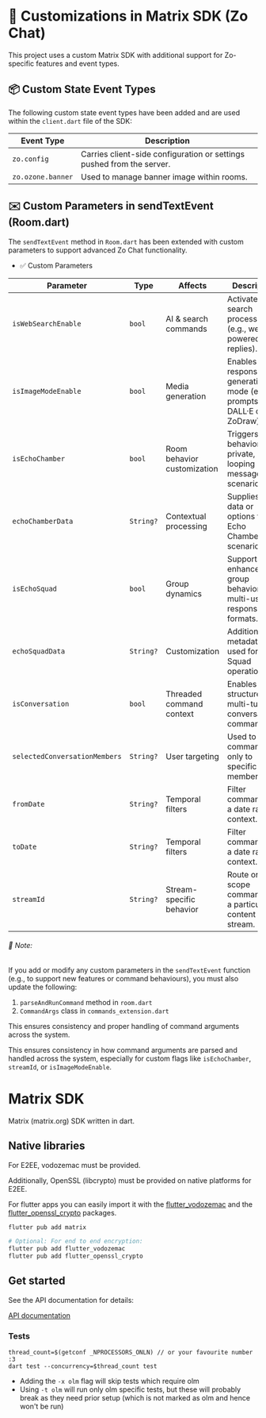 # 🔧 Customizations in Matrix SDK (Zo Chat)

This project uses a custom Matrix SDK with additional support for Zo-specific features and event types.

## 📦 Custom State Event Types
The following custom state event types have been added and are used within the `client.dart` file of the SDK:

| Event Type          | Description                                                             |
|---------------------|-------------------------------------------------------------------------|
| `zo.config`         | Carries client-side configuration or settings pushed from the server.   |
| `zo.ozone.banner`   | Used to manage banner image within rooms.                               |

## ✉️ Custom Parameters in sendTextEvent (Room.dart)
The `sendTextEvent` method in `Room.dart` has been extended with custom parameters to support advanced Zo Chat functionality.

* ✅ Custom Parameters

| Parameter                     | Type      | Affects                     | Description                                                                     |
|-------------------------------|-----------|-----------------------------|---------------------------------------------------------------------------------|
| `isWebSearchEnable`           | `bool`    | AI & search commands        | Activates web search processing (e.g., web-powered replies).                    |
| `isImageModeEnable`           | `bool`    | Media generation            | Enables image response or generation mode (e.g., prompts for DALL·E or ZoDraw). |
| `isEchoChamber`               | `bool`    | Room behavior customization | Triggers behavior for private, self-looping message scenarios.                  |
| `echoChamberData`             | `String?` | Contextual processing       | Supplies extra data or options for the Echo Chamber scenario.                   |
| `isEchoSquad`                 | `bool`    | Group dynamics              | Supports enhanced group behaviors or multi-user response formats.               |
| `echoSquadData`               | `String?` | Customization               | Additional metadata used for Echo Squad operations.                             |
| `isConversation`              | `bool`    | Threaded command context    | Enables structured, multi-turn conversational commands.                         |
| `selectedConversationMembers` | `String?` | User targeting              | Used to apply commands only to specific members.                                |
| `fromDate`                    | `String?` | Temporal filters            | Filter commands to a date range context.                                        |
| `toDate`                      | `String?` | Temporal filters            | Filter commands to a date range context.                                        |
| `streamId`                    | `String?` | Stream-specific behavior    | Route or scope commands to a particular content stream.                         |

###### 📝 Note:
If you add or modify any custom parameters in the `sendTextEvent` function (e.g., to support new features or command behaviours), you must also update the following:
1. `parseAndRunCommand` method in `room.dart`
2. `CommandArgs` class in `commands_extension.dart`

This ensures consistency and proper handling of command arguments across the system.

This ensures consistency in how command arguments are parsed and handled across the system, especially for custom flags like `isEchoChamber`, `streamId`, or `isImageModeEnable`.

# Matrix SDK

Matrix (matrix.org) SDK written in dart.

## Native libraries

For E2EE, vodozemac must be provided.

Additionally, OpenSSL (libcrypto) must be provided on native platforms for E2EE.

For flutter apps you can easily import it with the [flutter_vodozemac](https://pub.dev/packages/flutter_vodozemac) and the [flutter_openssl_crypto](https://pub.dev/packages/flutter_openssl_crypto) packages.

```sh
flutter pub add matrix

# Optional: For end to end encryption:
flutter pub add flutter_vodozemac
flutter pub add flutter_openssl_crypto
```

## Get started

See the API documentation for details:

[API documentation](https://pub.dev/documentation/matrix/latest/)

### Tests

```shell
thread_count=$(getconf _NPROCESSORS_ONLN) // or your favourite number :3
dart test --concurrency=$thread_count test
```

- Adding the `-x olm` flag will skip tests which require olm
- Using `-t olm` will run only olm specific tests, but these will probably break as they need prior setup (which is not marked as olm and hence won't be run)
